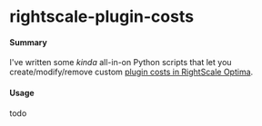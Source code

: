 # rightscale-plugin-costs

#### Summary
I've written some *kinda* all-in-on Python scripts that let you create/modify/remove custom [plugin costs in RightScale Optima](http://reference.rightscale.com/cloud_analytics/analytics_api/index.html#/1.0/controller/V1-ApiResources-PluginCosts). 

#### Usage
todo
